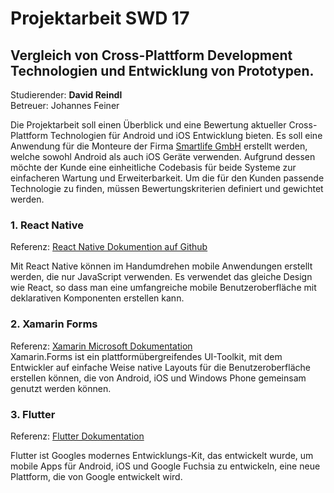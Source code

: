 # Projektarbeit SWD 17

## Vergleich von Cross-Plattform Development Technologien und Entwicklung von Prototypen.

Studierender: **David Reindl**  
Betreuer: Johannes Feiner

Die Projektarbeit soll einen Überblick und eine Bewertung aktueller Cross-Plattform Technologien für Android und iOS Entwicklung bieten. Es soll eine Anwendung für die Monteure der Firma [Smartlife GmbH](https://www.smartlife.co.at/) erstellt werden, welche sowohl Android als auch iOS Geräte verwenden. Aufgrund dessen möchte der Kunde eine einheitliche Codebasis für beide Systeme zur einfacheren Wartung und Erweiterbarkeit. Um die für den Kunden passende Technologie zu finden, müssen Bewertungskriterien definiert und gewichtet werden.

### 1. React Native

Referenz: [React Native Dokumention auf Github](https://facebook.github.io/react-native/)

Mit React Native können im Handumdrehen mobile Anwendungen erstellt werden, die nur JavaScript verwenden. Es verwendet das gleiche Design wie React, so dass man eine umfangreiche mobile Benutzeroberfläche mit deklarativen Komponenten erstellen kann.

### 2. Xamarin Forms

Referenz: [Xamarin Microsoft Dokumentation](https://docs.microsoft.com/en-us/xamarin/xamarin-forms/)  
Xamarin.Forms ist ein plattformübergreifendes UI-Toolkit, mit dem Entwickler auf einfache Weise native Layouts für die Benutzeroberfläche erstellen können, die von Android, iOS und Windows Phone gemeinsam genutzt werden können.

### 3. Flutter

Referenz: [Flutter Dokumentation](https://flutter.dev/)

Flutter ist Googles modernes Entwicklungs-Kit, das entwickelt wurde, um mobile Apps für Android, iOS und Google Fuchsia zu entwickeln, eine neue Plattform, die von Google entwickelt wird.
